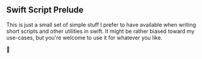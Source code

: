 ## Swift Script Prelude

This is just a small set of simple stuff I prefer to have available when writing short scripts and other utilities in swift. It might be rather biased toward my use-cases, but you're welcome to use it for whatever you like.

🖖
